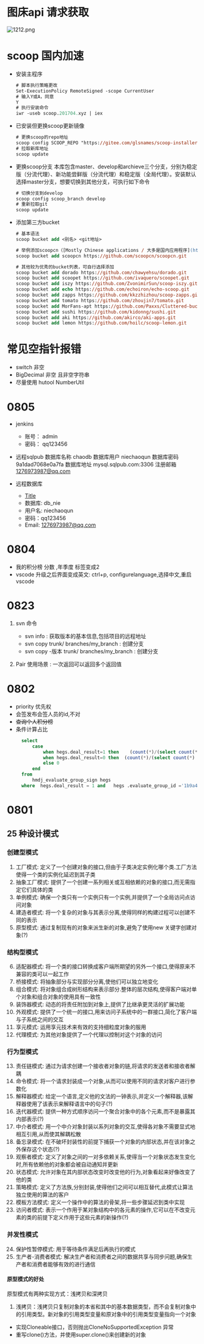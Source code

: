 # 图床api 请求获取
![1212.png](https://img1.imgtp.com/2023/08/08/Y1G1rkTG.png)

# scoop 国内加速
- 安装主程序
  ```ps
  # 脚本执行策略更改
  Set-ExecutionPolicy RemoteSigned -scope CurrentUser
  # 输入Y或A，同意
  Y
  # 执行安装命令
  iwr -useb scoop.201704.xyz | iex
  ```
- 已安装但更换scoop更新镜像
  ```ps
  # 更换scoop的repo地址
  scoop config SCOOP_REPO "https://gitee.com/glsnames/scoop-installer"
  # 拉取新库地址
  scoop update
  ```
- 更换scoop分支
  本库包含master、develop和archieve三个分支，分别为稳定版（分流代理）、新功能尝鲜版（分流代理）和稳定版（全局代理）。安装默认选择master分支，想要切换到其他分支，可执行如下命令
  ```ps
  # 切换分支到develop
  scoop config scoop_branch develop
  # 重新拉取git
  scoop update
  ```
- 添加第三方bucket
  ```ps
  # 基本语法
  scoop bucket add <别名> <git地址>

  # 举例添加scoopcn（[Mostly Chinese applications / 大多是国内应用程序](https://github.com/scoopcn/scoopcn)）
  scoop bucket add scoopcn https://github.com/scoopcn/scoopcn.git

  # 其他较为优秀的bucket列表，可自行选择添加
  scoop bucket add dorado https://github.com/chawyehsu/dorado.git
  scoop bucket add scoopet https://github.com/ivaquero/scoopet.git
  scoop bucket add iszy https://github.com/ZvonimirSun/scoop-iszy.git
  scoop bucket add echo https://github.com/echoiron/echo-scoop.git
  scoop bucket add zapps https://github.com/kkzzhizhou/scoop-zapps.git
  scoop bucket add tomato https://github.com/zhoujin7/tomato.git
  scoop bucket add MorFans-apt https://github.com/Paxxs/Cluttered-bucket.git
  scoop bucket add sushi https://github.com/kidonng/sushi.git
  scoop bucket add aki https://github.com/akirco/aki-apps.git
  scoop bucket add lemon https://github.com/hoilc/scoop-lemon.git
  ```



# 常见空指针报错
- switch 非空
- BigDecimal 非空 且非空字符串
- 尽量使用 hutool  NumberUtil
# 0805
- jenkins 
  - 账号： admin
  - 密码： qq123456
- 远程sqlpub
  数据库名称	chaodb
  数据库用户	niechaoqun
  数据库密码	9a1dad7068e0a7fa
  数据库地址	mysql.sqlpub.com:3306
  注册邮箱	1276973987@qq.com

- 远程数据库 
  - [Title](https://www.db4free.net/confirm.php?create=63eed9b3875e12ce1749e8e9e82d629f)
  - 数据库: db_nie
  - 用户名: niechaoqun
  - 密码：qq123456
  - Email: 1276973987@qq.com


# 0804
- 我的积分榜 分数 ,年季度 标签变成2
- vscode 升级之后界面变成英文: ctrl+p, configurelanguage,选择中文,重启vscode

# 0823
1. svn 命令
   - svn info : 获取版本的基本信息,包括项目的远程地址
   - svn copy trunk/ branches/my_branch : 创建分支
   - svn copy -版本 trunk/ branches/my_branch : 创建分支

2. Pair 使用场景 : 一次返回可以返回多个返回值
# 0802
- priority 优先权
- 会签发布会签人员的id,不对
- ~~查询个人积分榜~~
- 条件计算占比
  ``` sql
    select
		case 
			when hegs.deal_result=1 then 	(count(*)/(select count(*) from hmdj_evaluate_group_sign where  evaluate_group_id=hegs.evaluate_group_id)) > 0.8
			when hegs.deal_result=0 then  (count(*)/(select count(*) from hmdj_evaluate_group_sign where  evaluate_group_id=hegs.evaluate_group_id)) > 0.2
			else 0
		end
    from
        hmdj_evaluate_group_sign hegs
    where  hegs.deal_result = 1 and   hegs .evaluate_group_id ='1b9a420c0e954b4f86cc717b4cc5e3dc1'
  ``` 

# 0801
## 25 种设计模式
### 创建型模式
1. 工厂模式: 定义了一个创建对象的接口,但由于子类决定实例化哪个类.工厂方法使得一个类的实例化延迟到其子类
2. 抽象工厂模式: 提供了一个创建一系列相关或互相依赖的对象的接口,而无需指定它们具体的类
3. 单例模式: 确保一个类只有一个实例只有一个实例,并提供了一个全局访问点访问对象
4. 建造者模式: 将一个复杂的对象与其表示分离,使得同样的构建过程可以创建不同的表示
5. 原型模式: 通过复制现有的对象来派生新的对象,避免了使用new 关键字创建对象(?)

### 结构型模式
6. 适配器模式: 将一个类的接口转换成客户端所期望的另外一个接口,使得原来不兼容的类可以一起工作
7. 桥接模式: 将抽象部分与实现部分分离,使他们可以独立地变化
8. 组合模式: 将对象组合成树形结构来表示部分.整体的层次结构,使得客户端对单个对象和组合对象的使用具有一致性
9. 装饰器模式: 动态的将责任附加到对象上,提供了比继承更灵活的扩展功能
10. 外观模式: 提供了一个统一的接口,用来访问子系统中的一群接口,简化了客户端与子系统之间的交互
11. 享元模式: 运用享元技术来有效的支持细粒度对象的服用
12. 代理模式: 为其他对象提供了一个代理以控制对这个对象的访问

### 行为型模式
13. 责任链模式: 通过为请求创建一个接收者对象的链,将请求的发送者和接收者解耦
14. 命令模式: 将一个请求封装成一个对象,从而可以使用不同的请求对客户进行参数化
15. 解释器模式: 给定一个语言,定义他的文法的一钟表示,并定义一个解释器,该解释器使用了该表示来解释语言中的句子(?)
16. 迭代器模式: 提供一种方式顺序访问一个聚合对象中的各个元素,而不是暴露其内部表示(?)
17. 中介者模式: 用一个中介对象封装以系列对象的交互,使得各对象不需要显式地相互引用,从而使其解耦松散
18. 备忘录模式: 在不破坏封装性的前提下捕获一个对象的内部状态,并在该对象之外保存这个状态(?)
19. 观察者模式: 定义了对象之间的一对多依赖关系,使得当一个对象状态发生变化时,所有依赖他的对象都会被自动通知并更新
20. 状态模式: 允许对象在其内部状态改变时改变他的行为,对象看起来好像改变了他的类
21. 策略模式: 定义了方法族,分别封装,使得他们之间可以相互替代,此模式让算法独立使用的算法的客户
22. 模板方法模式: 定义一个操作中的算法的骨架,将一些步骤延迟到类中实现
23. 访问者模式: 表示一个作用于某对象结构中的各元素的操作,它可以在不改变元素的类的前提下定义作用于这些元素的新操作(?)

### 并发性模式
24. 保护性暂停模式: 用于等待条件满足后再执行的模式
25. 生产者-消费者模式: 解决生产者和消费者之间的数据共享与同步问题,确保生产者和消费者能够有效的进行通信

 

#### 原型模式的好处
原型模式有两种实现方式：浅拷贝和深拷贝
1. 浅拷贝：浅拷贝只复制对象的本省和其中的基本数据类型，而不会复制对象中的引用类型。新对象的引用类型变量和原对象中的引用类型变量指向一个对象
  - 实现Cloneable接口，否则抛出CloneNoSupportedException 异常
  - 重写clone()方法，并使用super.clone()来创建新的对象

